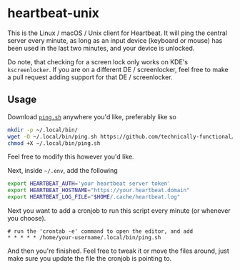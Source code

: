 # heartbeat-unix

This is the Linux / macOS / Unix client for Heartbeat. It will ping the central server every minute, as long as an input device (keyboard or mouse) has been used in the last two minutes, and your device is unlocked.

Do note, that checking for a screen lock only works on KDE's `kscreenlocker`. If you are on a different DE / screenlocker, feel free to make a pull request adding support for that DE / screenlocker.

## Usage

Download [`ping.sh`](https://github.com/technically-functional/heartbeat-unix/blob/master/ping.sh) anywhere you'd like, preferably like so
```bash
mkdir -p ~/.local/bin/
wget -O ~/.local/bin/ping.sh https://github.com/technically-functional/heartbeat-unix/raw/master/ping.sh
chmod +X ~/.local/bin/ping.sh
```

Feel free to modify this however you'd like. 

Next, inside `~/.env`, add the following
```bash
export HEARTBEAT_AUTH='your heartbeat server token'
export HEARTBEAT_HOSTNAME="https://your.heartbeat.domain"
export HEARTBEAT_LOG_FILE="$HOME/.cache/heartbeat.log"
```

Next you want to add a cronjob to run this script every minute (or whenever you choose).
```
# run the 'crontab -e' command to open the editor, and add
* * * * * /home/your-username/.local/bin/ping.sh
```

And then you're finished. Feel free to tweak it or move the files around, just make sure you update the file the cronjob is pointing to.
